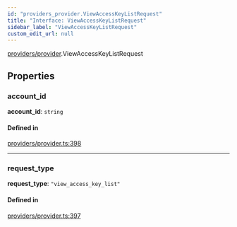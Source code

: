 ```yaml
---
id: "providers_provider.ViewAccessKeyListRequest"
title: "Interface: ViewAccessKeyListRequest"
sidebar_label: "ViewAccessKeyListRequest"
custom_edit_url: null
---
```


[providers/provider](../modules/providers_provider.md).ViewAccessKeyListRequest

## Properties

### account\_id

 **account\_id**: `string`

#### Defined in

[providers/provider.ts:398](https://github.com/near/near-api-js/blob/ef6d7fbf/packages/near-api-js/src/providers/provider.ts#L398)

___

### request\_type

 **request\_type**: ``"view_access_key_list"``

#### Defined in

[providers/provider.ts:397](https://github.com/near/near-api-js/blob/ef6d7fbf/packages/near-api-js/src/providers/provider.ts#L397)
